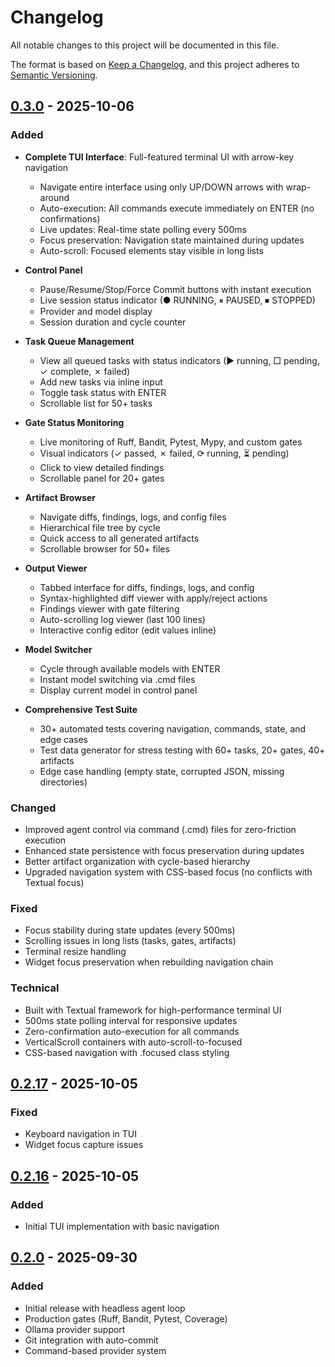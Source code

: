 # Changelog

All notable changes to this project will be documented in this file.

The format is based on [Keep a Changelog](https://keepachangelog.com/en/1.0.0/),
and this project adheres to [Semantic Versioning](https://semver.org/spec/v2.0.0.html).

## [0.3.0] - 2025-10-06

### Added
- **Complete TUI Interface**: Full-featured terminal UI with arrow-key navigation
  - Navigate entire interface using only UP/DOWN arrows with wrap-around
  - Auto-execution: All commands execute immediately on ENTER (no confirmations)
  - Live updates: Real-time state polling every 500ms
  - Focus preservation: Navigation state maintained during updates
  - Auto-scroll: Focused elements stay visible in long lists

- **Control Panel**
  - Pause/Resume/Stop/Force Commit buttons with instant execution
  - Live session status indicator (● RUNNING, ⏸ PAUSED, ⏹ STOPPED)
  - Provider and model display
  - Session duration and cycle counter

- **Task Queue Management**
  - View all queued tasks with status indicators (▶ running, □ pending, ✓ complete, ✗ failed)
  - Add new tasks via inline input
  - Toggle task status with ENTER
  - Scrollable list for 50+ tasks

- **Gate Status Monitoring**
  - Live monitoring of Ruff, Bandit, Pytest, Mypy, and custom gates
  - Visual indicators (✓ passed, ✗ failed, ⟳ running, ⏳ pending)
  - Click to view detailed findings
  - Scrollable panel for 20+ gates

- **Artifact Browser**
  - Navigate diffs, findings, logs, and config files
  - Hierarchical file tree by cycle
  - Quick access to all generated artifacts
  - Scrollable browser for 50+ files

- **Output Viewer**
  - Tabbed interface for diffs, findings, logs, and config
  - Syntax-highlighted diff viewer with apply/reject actions
  - Findings viewer with gate filtering
  - Auto-scrolling log viewer (last 100 lines)
  - Interactive config editor (edit values inline)

- **Model Switcher**
  - Cycle through available models with ENTER
  - Instant model switching via .cmd files
  - Display current model in control panel

- **Comprehensive Test Suite**
  - 30+ automated tests covering navigation, commands, state, and edge cases
  - Test data generator for stress testing with 60+ tasks, 20+ gates, 40+ artifacts
  - Edge case handling (empty state, corrupted JSON, missing directories)

### Changed
- Improved agent control via command (.cmd) files for zero-friction execution
- Enhanced state persistence with focus preservation during updates
- Better artifact organization with cycle-based hierarchy
- Upgraded navigation system with CSS-based focus (no conflicts with Textual focus)

### Fixed
- Focus stability during state updates (every 500ms)
- Scrolling issues in long lists (tasks, gates, artifacts)
- Terminal resize handling
- Widget focus preservation when rebuilding navigation chain

### Technical
- Built with Textual framework for high-performance terminal UI
- 500ms state polling interval for responsive updates
- Zero-confirmation auto-execution for all commands
- VerticalScroll containers with auto-scroll-to-focused
- CSS-based navigation with .focused class styling

## [0.2.17] - 2025-10-05

### Fixed
- Keyboard navigation in TUI
- Widget focus capture issues

## [0.2.16] - 2025-10-05

### Added
- Initial TUI implementation with basic navigation

## [0.2.0] - 2025-09-30

### Added
- Initial release with headless agent loop
- Production gates (Ruff, Bandit, Pytest, Coverage)
- Ollama provider support
- Git integration with auto-commit
- Command-based provider system

[0.3.0]: https://github.com/Millsondylan/Offline_ai_agents/compare/v0.2.17...v0.3.0
[0.2.17]: https://github.com/Millsondylan/Offline_ai_agents/compare/v0.2.16...v0.2.17
[0.2.16]: https://github.com/Millsondylan/Offline_ai_agents/compare/v0.2.0...v0.2.16
[0.2.0]: https://github.com/Millsondylan/Offline_ai_agents/releases/tag/v0.2.0
